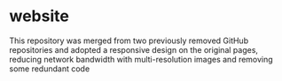# website
This repository was merged from two previously removed GitHub repositories and adopted a responsive design on the original pages, reducing network bandwidth with multi-resolution images and removing some redundant code
